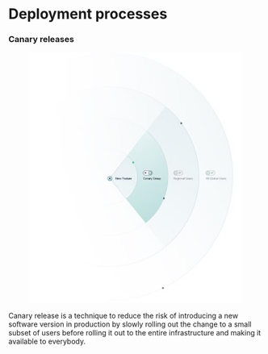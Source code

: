 # Deployment processes

### Canary releases

<figure><img src="../../../.gitbook/assets/image (1).png" alt="" width="563"><figcaption></figcaption></figure>

Canary release is a technique to reduce the risk of introducing a new software version in production by slowly rolling out the change to a small subset of users before rolling it out to the entire infrastructure and making it available to everybody.
